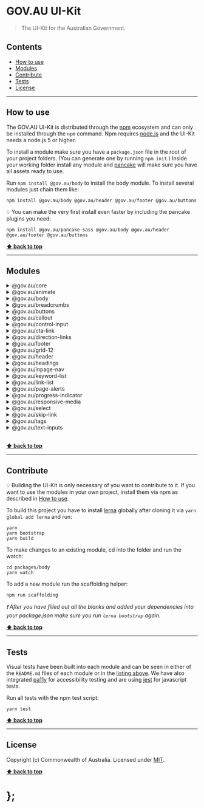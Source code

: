 GOV.AU UI-Kit
=============

> The UI-Kit for the Australian Government.


## Contents

* [How to use](#how-to-use)
* [Modules](#modules)
* [Contribute](#contribute)
* [Tests](#tests)
* [License](#license)


----------------------------------------------------------------------------------------------------------------------------------------------------------------


## How to use

The GOV.AU UI-Kit is distributed through the [npm](https://www.npmjs.com) ecosystem and can only be installed through the `npm` command.
Npm requires [node.js](https://nodejs.org/en/) and the UI-Kit needs a node.js 5 or higher.

To install a module make sure you have a `package.json` file in the root of your project folders. (You can generate one by running `npm init`.)
Inside your working folder install any module and [pancake](https://github.com/govau/pancake/) will make sure you have all assets ready to use.

Run `npm install @gov.au/body` to install the body module. To install several modules just chain them like:

```shell
npm install @gov.au/body @gov.au/header @gov.au/footer @gov.au/buttons
```

💡 You can make the very first install even faster by including the pancake plugins you need:

```
npm install @gov.au/pancake-sass @gov.au/body @gov.au/header @gov.au/footer @gov.au/buttons
```



**[⬆ back to top](#contents)**


----------------------------------------------------------------------------------------------------------------------------------------------------------------


## Modules

<details>
	<summary>@gov.au/core</summary>
	<br><code>npm install @gov.au/core</code>
	<br>See the <a href="http://uikit.apps.staging.digital.gov.au/packages/core/tests/site/">visual test file for core</a><br><br>
	<i>No dependencies</i>

----------
</details>

<details>
	<summary>@gov.au/animate</summary>
	<br><code>npm install @gov.au/animate</code>
	<br>See the <a href="http://uikit.apps.staging.digital.gov.au/packages/animate/tests/site/">visual test file for animate</a><br><br>
	<i>No dependencies</i>

----------
</details>

<details>
	<summary>@gov.au/body</summary>
	<br><code>npm install @gov.au/body</code>
	<br>See the <a href="http://uikit.apps.staging.digital.gov.au/packages/body/tests/site/">visual test file for body</a><br><br>
	Dependencies:
	<br>

```shell
└─ core
```
----------
</details>

<details>
	<summary>@gov.au/breadcrumbs</summary>
	<br><code>npm install @gov.au/breadcrumbs</code>
	<br>See the <a href="http://uikit.apps.staging.digital.gov.au/packages/breadcrumbs/tests/site/">visual test file for breadcrumbs</a><br><br>
	Dependencies:
	<br>

```shell
├─ core
└─ link-list
   ├─ core
   └─ body
      └─ core
```
----------
</details>

<details>
	<summary>@gov.au/buttons</summary>
	<br><code>npm install @gov.au/buttons</code>
	<br>See the <a href="http://uikit.apps.staging.digital.gov.au/packages/buttons/tests/site/">visual test file for buttons</a><br><br>
	Dependencies:
	<br>

```shell
└─ core
```
----------
</details>

<details>
	<summary>@gov.au/callout</summary>
	<br><code>npm install @gov.au/callout</code>
	<br>See the <a href="http://uikit.apps.staging.digital.gov.au/packages/callout/tests/site/">visual test file for callout</a><br><br>
	Dependencies:
	<br>

```shell
└─ core
```
----------
</details>

<details>
	<summary>@gov.au/control-input</summary>
	<br><code>npm install @gov.au/control-input</code>
	<br>See the <a href="http://uikit.apps.staging.digital.gov.au/packages/control-input/tests/site/">visual test file for control-input</a><br><br>
	Dependencies:
	<br>

```shell
└─ core
```
----------
</details>

<details>
	<summary>@gov.au/cta-link</summary>
	<br><code>npm install @gov.au/cta-link</code>
	<br>See the <a href="http://uikit.apps.staging.digital.gov.au/packages/cta-link/tests/site/">visual test file for cta-link</a><br><br>
	Dependencies:
	<br>

```shell
└─ core
```
----------
</details>

<details>
	<summary>@gov.au/direction-links</summary>
	<br><code>npm install @gov.au/direction-links</code>
	<br>See the <a href="http://uikit.apps.staging.digital.gov.au/packages/direction-links/tests/site/">visual test file for direction-links</a><br><br>
	Dependencies:
	<br>

```shell
├─ core
└─ body
   └─ core
```
----------
</details>

<details>
	<summary>@gov.au/footer</summary>
	<br><code>npm install @gov.au/footer</code>
	<br>See the <a href="http://uikit.apps.staging.digital.gov.au/packages/footer/tests/site/">visual test file for footer</a><br><br>
	Dependencies:
	<br>

```shell
└─ core
```
----------
</details>

<details>
	<summary>@gov.au/grid-12</summary>
	<br><code>npm install @gov.au/grid-12</code>
	<br>See the <a href="http://uikit.apps.staging.digital.gov.au/packages/grid-12/tests/site/">visual test file for grid-12</a><br><br>
	Dependencies:
	<br>

```shell
└─ core
```
----------
</details>

<details>
	<summary>@gov.au/header</summary>
	<br><code>npm install @gov.au/header</code>
	<br>See the <a href="http://uikit.apps.staging.digital.gov.au/packages/header/tests/site/">visual test file for header</a><br><br>
	Dependencies:
	<br>

```shell
└─ core
```
----------
</details>

<details>
	<summary>@gov.au/headings</summary>
	<br><code>npm install @gov.au/headings</code>
	<br>See the <a href="http://uikit.apps.staging.digital.gov.au/packages/headings/tests/site/">visual test file for headings</a><br><br>
	Dependencies:
	<br>

```shell
└─ core
```
----------
</details>

<details>
	<summary>@gov.au/inpage-nav</summary>
	<br><code>npm install @gov.au/inpage-nav</code>
	<br>See the <a href="http://uikit.apps.staging.digital.gov.au/packages/inpage-nav/tests/site/">visual test file for inpage-nav</a><br><br>
	Dependencies:
	<br>

```shell
├─ core
└─ link-list
   ├─ core
   └─ body
      └─ core
```
----------
</details>

<details>
	<summary>@gov.au/keyword-list</summary>
	<br><code>npm install @gov.au/keyword-list</code>
	<br>See the <a href="http://uikit.apps.staging.digital.gov.au/packages/keyword-list/tests/site/">visual test file for keyword-list</a><br><br>
	Dependencies:
	<br>

```shell
├─ core
└─ link-list
   ├─ core
   └─ body
      └─ core
```
----------
</details>

<details>
	<summary>@gov.au/link-list</summary>
	<br><code>npm install @gov.au/link-list</code>
	<br>See the <a href="http://uikit.apps.staging.digital.gov.au/packages/link-list/tests/site/">visual test file for link-list</a><br><br>
	Dependencies:
	<br>

```shell
├─ core
└─ body
   └─ core
```
----------
</details>

<details>
	<summary>@gov.au/page-alerts</summary>
	<br><code>npm install @gov.au/page-alerts</code>
	<br>See the <a href="http://uikit.apps.staging.digital.gov.au/packages/page-alerts/tests/site/">visual test file for page-alerts</a><br><br>
	Dependencies:
	<br>

```shell
└─ core
```
----------
</details>

<details>
	<summary>@gov.au/progress-indicator</summary>
	<br><code>npm install @gov.au/progress-indicator</code>
	<br>See the <a href="http://uikit.apps.staging.digital.gov.au/packages/progress-indicator/tests/site/">visual test file for progress-indicator</a><br><br>
	Dependencies:
	<br>

```shell
└─ core
```
----------
</details>

<details>
	<summary>@gov.au/responsive-media</summary>
	<br><code>npm install @gov.au/responsive-media</code>
	<br>See the <a href="http://uikit.apps.staging.digital.gov.au/packages/responsive-media/tests/site/">visual test file for responsive-media</a><br><br>
	Dependencies:
	<br>

```shell
└─ core
```
----------
</details>

<details>
	<summary>@gov.au/select</summary>
	<br><code>npm install @gov.au/select</code>
	<br>See the <a href="http://uikit.apps.staging.digital.gov.au/packages/select/tests/site/">visual test file for select</a><br><br>
	Dependencies:
	<br>

```shell
└─ core
```
----------
</details>

<details>
	<summary>@gov.au/skip-link</summary>
	<br><code>npm install @gov.au/skip-link</code>
	<br>See the <a href="http://uikit.apps.staging.digital.gov.au/packages/skip-link/tests/site/">visual test file for skip-link</a><br><br>
	Dependencies:
	<br>

```shell
└─ core
```
----------
</details>

<details>
	<summary>@gov.au/tags</summary>
	<br><code>npm install @gov.au/tags</code>
	<br>See the <a href="http://uikit.apps.staging.digital.gov.au/packages/tags/tests/site/">visual test file for tags</a><br><br>
	Dependencies:
	<br>

```shell
└─ core
```
----------
</details>

<details>
	<summary>@gov.au/text-inputs</summary>
	<br><code>npm install @gov.au/text-inputs</code>
	<br>See the <a href="http://uikit.apps.staging.digital.gov.au/packages/text-inputs/tests/site/">visual test file for text-inputs</a><br><br>
	Dependencies:
	<br>

```shell
└─ core
```
----------
</details>

<br>

**[⬆ back to top](#contents)**


----------------------------------------------------------------------------------------------------------------------------------------------------------------


## Contribute

💡 Building the UI-Kit is only necessary of you want to contribute to it. If you want to use the modules in your own project, install them via npm as described
in [How to use](#how-to-use).

To build this project you have to install [lerna](https://github.com/lerna/lerna) globally after cloning it via `yarn global add lerna` and run:

```shell
yarn
yarn bootstrap
yarn build
```

To make changes to an existing module, cd into the folder and run the watch:

```shell
cd packages/body
yarn watch
```

To add a new module run the scaffolding helper:

```shell
npm run scaffolding
```

_❗ After you have filled out all the blanks and added your dependencies into your package.json make sure you run `lerna bootstrap` again._


**[⬆ back to top](#contents)**


----------------------------------------------------------------------------------------------------------------------------------------------------------------


## Tests

Visual tests have been built into each module and can be seen in either of the `README.md` files of each module or in the [listing above](#modules).
We have also integrated [pa11y](https://github.com/pa11y/pa11y) for accessibility testing and are using [jest](https://facebook.github.io/jest/) for javascript
tests.

Run all tests with the npm test script:

```shell
yarn test
```


**[⬆ back to top](#contents)**


----------------------------------------------------------------------------------------------------------------------------------------------------------------


## License

Copyright (c) Commonwealth of Australia.
Licensed under [MIT](https://raw.githubusercontent.com/govau/uikit/master/LICENSE).


**[⬆ back to top](#contents)**


# };
